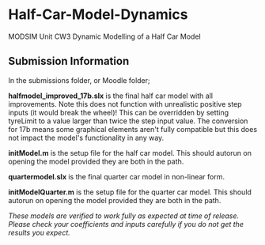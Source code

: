 # Half-Car-Model-Dynamics
MODSIM Unit CW3 Dynamic Modelling of a Half Car Model

## Submission Information
In the submissions folder, or Moodle folder;

__halfmodel_improved_17b.slx__ is the final half car model with all improvements. Note this does not function with unrealistic positive step inputs (it would break the wheel)! This can be overridden by setting tyreLimit to a value larger than twice the step input value.
The conversion for 17b means some graphical elements aren't fully compatible but this does not impact the model's functionality in any way.

__initModel.m__ is the setup file for the half car model. This should autorun on opening the model provided they are both in the path.

__quartermodel.slx__ is the final quarter car model in non-linear form.

__initModelQuarter.m__ is the setup file for the quarter car model. This should autorun on opening the model provided they are both in the path.

_These models are verified to work fully as expected at time of release. Please check your coefficients and inputs carefully if you do not get the results you expect._
